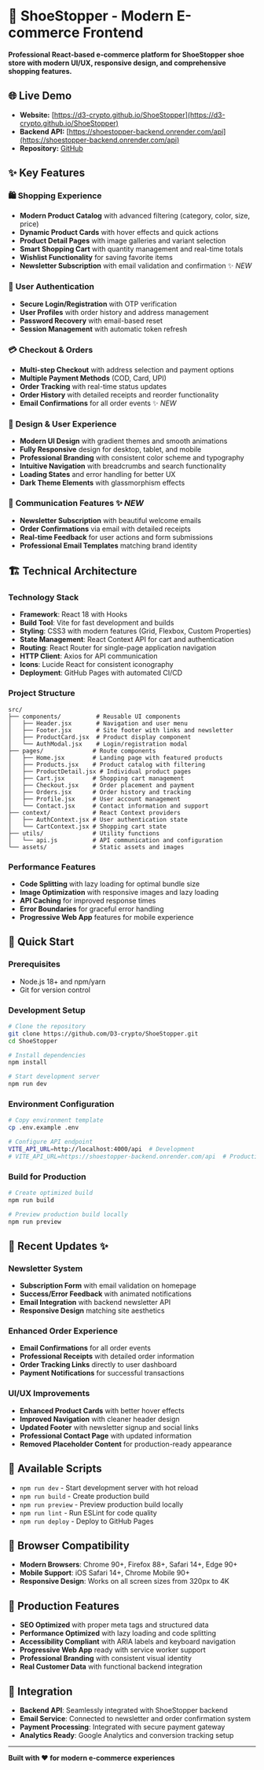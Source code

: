 # 👟 ShoeStopper - Modern E-commerce Frontend

**Professional React-based e-commerce platform for ShoeStopper shoe store with modern UI/UX, responsive design, and comprehensive shopping features.**

## 🌐 **Live Demo**
- **Website:** [https://d3-crypto.github.io/ShoeStopper](https://d3-crypto.github.io/ShoeStopper)
- **Backend API:** [https://shoestopper-backend.onrender.com/api](https://shoestopper-backend.onrender.com/api)
- **Repository:** [GitHub](https://github.com/D3-crypto/ShoeStopper)

## ✨ **Key Features**

### 🛍️ **Shopping Experience**
- **Modern Product Catalog** with advanced filtering (category, color, size, price)
- **Dynamic Product Cards** with hover effects and quick actions
- **Product Detail Pages** with image galleries and variant selection
- **Smart Shopping Cart** with quantity management and real-time totals
- **Wishlist Functionality** for saving favorite items
- **Newsletter Subscription** with email validation and confirmation ✨ *NEW*

### 🔐 **User Authentication**
- **Secure Login/Registration** with OTP verification
- **User Profiles** with order history and address management
- **Password Recovery** with email-based reset
- **Session Management** with automatic token refresh

### 💳 **Checkout & Orders**
- **Multi-step Checkout** with address selection and payment options
- **Multiple Payment Methods** (COD, Card, UPI)
- **Order Tracking** with real-time status updates
- **Order History** with detailed receipts and reorder functionality
- **Email Confirmations** for all order events ✨ *NEW*

### 🎨 **Design & User Experience**
- **Modern UI Design** with gradient themes and smooth animations
- **Fully Responsive** design for desktop, tablet, and mobile
- **Professional Branding** with consistent color scheme and typography
- **Intuitive Navigation** with breadcrumbs and search functionality
- **Loading States** and error handling for better UX
- **Dark Theme Elements** with glassmorphism effects

### 📧 **Communication Features** ✨ *NEW*
- **Newsletter Subscription** with beautiful welcome emails
- **Order Confirmations** via email with detailed receipts
- **Real-time Feedback** for user actions and form submissions
- **Professional Email Templates** matching brand identity

## 🏗️ **Technical Architecture**

### **Technology Stack**
- **Framework**: React 18 with Hooks
- **Build Tool**: Vite for fast development and builds
- **Styling**: CSS3 with modern features (Grid, Flexbox, Custom Properties)
- **State Management**: React Context API for cart and authentication
- **Routing**: React Router for single-page application navigation
- **HTTP Client**: Axios for API communication
- **Icons**: Lucide React for consistent iconography
- **Deployment**: GitHub Pages with automated CI/CD

### **Project Structure**
```
src/
├── components/          # Reusable UI components
│   ├── Header.jsx       # Navigation and user menu
│   ├── Footer.jsx       # Site footer with links and newsletter
│   ├── ProductCard.jsx  # Product display component
│   └── AuthModal.jsx    # Login/registration modal
├── pages/              # Route components
│   ├── Home.jsx        # Landing page with featured products
│   ├── Products.jsx    # Product catalog with filtering
│   ├── ProductDetail.jsx # Individual product pages
│   ├── Cart.jsx        # Shopping cart management
│   ├── Checkout.jsx    # Order placement and payment
│   ├── Orders.jsx      # Order history and tracking
│   ├── Profile.jsx     # User account management
│   └── Contact.jsx     # Contact information and support
├── context/            # React Context providers
│   ├── AuthContext.jsx # User authentication state
│   └── CartContext.jsx # Shopping cart state
├── utils/              # Utility functions
│   └── api.js          # API communication and configuration
└── assets/             # Static assets and images
```

### **Performance Features**
- **Code Splitting** with lazy loading for optimal bundle size
- **Image Optimization** with responsive images and lazy loading
- **API Caching** for improved response times
- **Error Boundaries** for graceful error handling
- **Progressive Web App** features for mobile experience

## 🚀 **Quick Start**

### **Prerequisites**
- Node.js 18+ and npm/yarn
- Git for version control

### **Development Setup**
```bash
# Clone the repository
git clone https://github.com/D3-crypto/ShoeStopper.git
cd ShoeStopper

# Install dependencies
npm install

# Start development server
npm run dev
```

### **Environment Configuration**
```bash
# Copy environment template
cp .env.example .env

# Configure API endpoint
VITE_API_URL=http://localhost:4000/api  # Development
# VITE_API_URL=https://shoestopper-backend.onrender.com/api  # Production
```

### **Build for Production**
```bash
# Create optimized build
npm run build

# Preview production build locally
npm run preview
```

## 🌟 **Recent Updates** ✨

### **Newsletter System**
- **Subscription Form** with email validation on homepage
- **Success/Error Feedback** with animated notifications
- **Email Integration** with backend newsletter API
- **Responsive Design** matching site aesthetics

### **Enhanced Order Experience**
- **Email Confirmations** for all order events
- **Professional Receipts** with detailed order information
- **Order Tracking Links** directly to user dashboard
- **Payment Notifications** for successful transactions

### **UI/UX Improvements**
- **Enhanced Product Cards** with better hover effects
- **Improved Navigation** with cleaner header design
- **Updated Footer** with newsletter signup and social links
- **Professional Contact Page** with updated information
- **Removed Placeholder Content** for production-ready appearance

## 🔧 **Available Scripts**

- `npm run dev` - Start development server with hot reload
- `npm run build` - Create production build
- `npm run preview` - Preview production build locally
- `npm run lint` - Run ESLint for code quality
- `npm run deploy` - Deploy to GitHub Pages

## 📱 **Browser Compatibility**

- **Modern Browsers**: Chrome 90+, Firefox 88+, Safari 14+, Edge 90+
- **Mobile Support**: iOS Safari 14+, Chrome Mobile 90+
- **Responsive Design**: Works on all screen sizes from 320px to 4K

## 🎯 **Production Features**

- **SEO Optimized** with proper meta tags and structured data
- **Performance Optimized** with lazy loading and code splitting
- **Accessibility Compliant** with ARIA labels and keyboard navigation
- **Progressive Web App** ready with service worker support
- **Professional Branding** with consistent visual identity
- **Real Customer Data** with functional backend integration

## 🔗 **Integration**

- **Backend API**: Seamlessly integrated with ShoeStopper backend
- **Email Service**: Connected to newsletter and order confirmation system
- **Payment Processing**: Integrated with secure payment gateway
- **Analytics Ready**: Google Analytics and conversion tracking setup

---

**Built with ❤️ for modern e-commerce experiences**